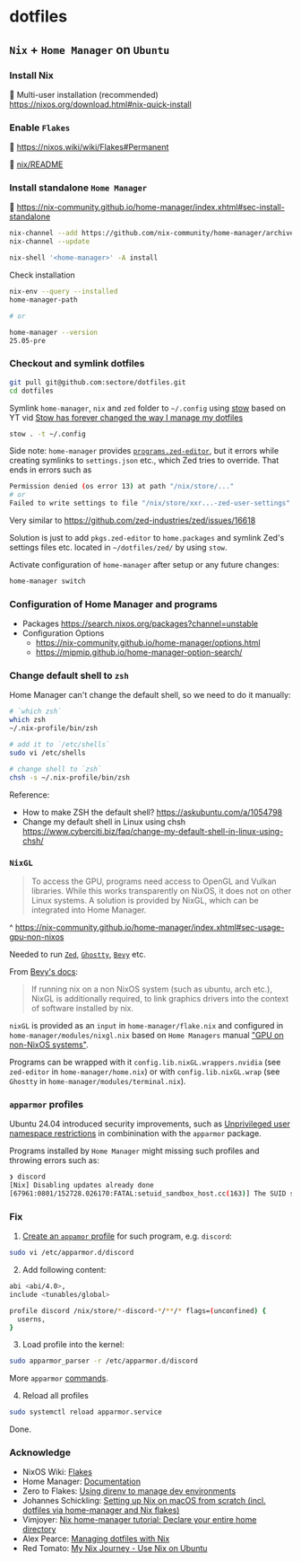 # dotfiles

## `Nix` + `Home Manager` on `Ubuntu`

### Install Nix

:eyes: Multi-user installation (recommended) https://nixos.org/download.html#nix-quick-install


### Enable `Flakes`

:eyes: https://nixos.wiki/wiki/Flakes#Permanent

:eyes: [nix/README](./nix/README)


### Install standalone `Home Manager`

:eyes: https://nix-community.github.io/home-manager/index.xhtml#sec-install-standalone

```sh
nix-channel --add https://github.com/nix-community/home-manager/archive/master.tar.gz home-manager
nix-channel --update

nix-shell '<home-manager>' -A install
```

Check installation

```sh
nix-env --query --installed
home-manager-path

# or

home-manager --version
25.05-pre
```

### Checkout and symlink dotfiles

```sh
git pull git@github.com:sectore/dotfiles.git
cd dotfiles
```

Symlink `home-manager`, `nix` and `zed` folder to `~/.config` using [stow](https://www.gnu.org/software/stow/manual/stow.html#Introduction) based on YT vid [Stow has forever changed the way I manage my dotfiles](https://www.youtube.com/watch?v=y6XCebnB9gs)

```sh
stow . -t ~/.config
```

Side note: `home-manager` provides [`programs.zed-editor`](https://nix-community.github.io/home-manager/options.xhtml#opt-programs.zed-editor.enable),
but it errors while creating symlinks to `settings.json` etc., which Zed tries to override. That ends in errors such as
```sh
Permission denied (os error 13) at path "/nix/store/..."
# or
Failed to write settings to file "/nix/store/xxr...-zed-user-settings"
```
Very similar to https://github.com/zed-industries/zed/issues/16618

Solution is just to add `pkgs.zed-editor` to `home.packages` and symlink Zed's settings files etc. located in `~/dotfiles/zed/` by using `stow`.

Activate configuration of `home-manager` after setup or any future changes:

```sh
home-manager switch
```

### Configuration of Home Manager and programs

- Packages https://search.nixos.org/packages?channel=unstable
- Configuration Options
   - https://nix-community.github.io/home-manager/options.html
   - https://mipmip.github.io/home-manager-option-search/

### Change default shell to `zsh`

Home Manager can't change the default shell, so we need to do it manually:

```sh
# `which zsh`
which zsh
~/.nix-profile/bin/zsh

# add it to `/etc/shells`
sudo vi /etc/shells

# change shell to `zsh`
chsh -s ~/.nix-profile/bin/zsh
```
Reference:
   - How to make ZSH the default shell? https://askubuntu.com/a/1054798
   - Change my default shell in Linux using chsh https://www.cyberciti.biz/faq/change-my-default-shell-in-linux-using-chsh/

### `NixGL`

> To access the GPU, programs need access to OpenGL and Vulkan libraries. While this works transparently on NixOS, it does not on other Linux systems. A solution is provided by NixGL, which can be integrated into Home Manager.

^ https://nix-community.github.io/home-manager/index.xhtml#sec-usage-gpu-non-nixos

Needed to run [`Zed`](https://zed.dev), [`Ghostty`](https://ghostty.org), [`Bevy`](https://bevyengine.org) etc.

From [Bevy's docs](https://github.com/bevyengine/bevy/blob/main/docs/linux_dependencies.md#nix):

> If running nix on a non NixOS system (such as ubuntu, arch etc.), NixGL is additionally required, to link graphics drivers into the context of software installed by nix.

`nixGL` is provided as an `input` in `home-manager/flake.nix` and configured in `home-manager/modules/nixgl.nix` based on `Home Managers` manual ["GPU on non-NixOS systems"](https://github.com/nix-community/home-manager/blob/master/docs/manual/usage/gpu-non-nixos.md).

Programs can be wrapped with it `config.lib.nixGL.wrappers.nvidia`  (see `zed-editor` in `home-manager/home.nix`) or with `config.lib.nixGL.wrap` (see `Ghostty` in `home-manager/modules/terminal.nix`).

### `apparmor` profiles

Ubuntu 24.04 introduced security improvements, such as [Unprivileged user namespace restrictions](https://discourse.ubuntu.com/t/ubuntu-24-04-lts-noble-numbat-release-notes/39890#p-99950-unprivileged-user-namespace-restrictions) in combinination with the `apparmor` package.

Programs installed by `Home Manager` might missing such profiles and throwing errors such as:

```sh
❯ discord
[Nix] Disabling updates already done
[67961:0801/152728.026170:FATAL:setuid_sandbox_host.cc(163)] The SUID sandbox helper binary was found, but is not configured correctly. Rather than run without sandboxing I'm aborting now. You need to make sure that /nix/store/{hash}-discord-0.0.{version}/opt/Discord/chrome-sandbox is owned by root and has mode 4755.
```

### Fix

1. [Create an `appamor` profile](https://documentation.ubuntu.com/server/how-to/security/apparmor/index.html#create-a-profile) for such program, e.g. `discord`:

```sh
sudo vi /etc/apparmor.d/discord
```

2. Add following content:

```sh
abi <abi/4.0>,
include <tunables/global>

profile discord /nix/store/*-discord-*/**/* flags=(unconfined) {
  userns,
}
```

3. Load profile into the kernel:

```sh
sudo apparmor_parser -r /etc/apparmor.d/discord
```
More `apparmor` [commands](https://documentation.ubuntu.com/server/how-to/security/apparmor/index.html#common-commands).

4. Reload all profiles

```sh
sudo systemctl reload apparmor.service
```

Done.

### Acknowledge

- NixOS Wiki: [Flakes](https://nixos.wiki/wiki/Flakes)
- Home Manager: [Documentation](https://nix-community.github.io/home-manager/)
- Zero to Flakes: [Using direnv to manage dev environments](https://zero-to-flakes.com/direnv)
- Johannes Schickling: [Setting up Nix on macOS from scratch (incl. dotfiles via home-manager and Nix flakes)](https://www.youtube.com/watch?v=1dzgVkgQ5mE)
- Vimjoyer: [Nix home-manager tutorial: Declare your entire home directory](https://www.youtube.com/watch?v=FcC2dzecovw&list=PLko9chwSoP-15ZtZxu64k_CuTzXrFpxPE&index=4)
- Alex Pearce: [Managing dotfiles with Nix](https://alexpearce.me/2021/07/managing-dotfiles-with-nix/)
- Red Tomato: [My Nix Journey - Use Nix on Ubuntu](https://tech.aufomm.com/my-nix-journey-use-nix-with-ubuntu/)
